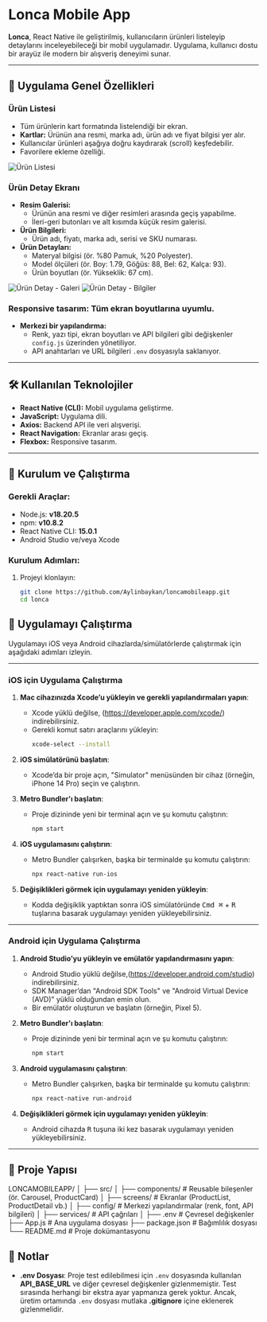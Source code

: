 # Lonca Mobile App

**Lonca**, React Native ile geliştirilmiş, kullanıcıların ürünleri listeleyip detaylarını inceleyebileceği bir mobil uygulamadır. Uygulama, kullanıcı dostu bir arayüz ile modern bir alışveriş deneyimi sunar.

---

## 📱 **Uygulama Genel Özellikleri**

### **Ürün Listesi**
- Tüm ürünlerin kart formatında listelendiği bir ekran.
- **Kartlar:** Ürünün ana resmi, marka adı, ürün adı ve fiyat bilgisi yer alır.
- Kullanıcılar ürünleri aşağıya doğru kaydırarak (scroll) keşfedebilir.
- Favorilere ekleme özelliği.

![Ürün Listesi](./assets/screen1.png)

### **Ürün Detay Ekranı**
- **Resim Galerisi:**
  - Ürünün ana resmi ve diğer resimleri arasında geçiş yapabilme.
  - İleri-geri butonları ve alt kısımda küçük resim galerisi.
- **Ürün Bilgileri:**
  - Ürün adı, fiyatı, marka adı, serisi ve SKU numarası.
- **Ürün Detayları:**
  - Materyal bilgisi (ör. %80 Pamuk, %20 Polyester).
  - Model ölçüleri (ör. Boy: 1.79, Göğüs: 88, Bel: 62, Kalça: 93).
  - Ürün boyutları (ör. Yükseklik: 67 cm).

![Ürün Detay - Galeri](./assets/screen2.png)
![Ürün Detay - Bilgiler](./assets/screen3.png)


### **Responsive tasarım**: Tüm ekran boyutlarına uyumlu.
- **Merkezi bir yapılandırma:**
  - Renk, yazı tipi, ekran boyutları ve API bilgileri gibi değişkenler `config.js` üzerinden yönetiliyor.
  - API anahtarları ve URL bilgileri `.env` dosyasıyla saklanıyor.


---

## 🛠 **Kullanılan Teknolojiler**

- **React Native (CLI):** Mobil uygulama geliştirme.
- **JavaScript:** Uygulama dili.
- **Axios:** Backend API ile veri alışverişi.
- **React Navigation:** Ekranlar arası geçiş.
- **Flexbox:** Responsive tasarım.

---

## 🔧 **Kurulum ve Çalıştırma**

### Gerekli Araçlar:
- Node.js: **v18.20.5**
- npm: **v10.8.2**
- React Native CLI: **15.0.1**
- Android Studio ve/veya Xcode

### Kurulum Adımları:

1. Projeyi klonlayın:
   ```bash
   git clone https://github.com/Aylinbaykan/loncamobileapp.git
   cd lonca

## 🚀 **Uygulamayı Çalıştırma**

Uygulamayı iOS veya Android cihazlarda/simülatörlerde çalıştırmak için aşağıdaki adımları izleyin.

---

### **iOS için Uygulama Çalıştırma**

1. **Mac cihazınızda Xcode’u yükleyin ve gerekli yapılandırmaları yapın**:
   - Xcode yüklü değilse, (https://developer.apple.com/xcode/) indirebilirsiniz.
   - Gerekli komut satırı araçlarını yükleyin:
     ```bash
     xcode-select --install
     ```

2. **iOS simülatörünü başlatın**:
   - Xcode’da bir proje açın, "Simulator" menüsünden bir cihaz (örneğin, iPhone 14 Pro) seçin ve çalıştırın.

3. **Metro Bundler'ı başlatın**:
   - Proje dizininde yeni bir terminal açın ve şu komutu çalıştırın:
     ```bash
     npm start
     ```

4. **iOS uygulamasını çalıştırın**:
   - Metro Bundler çalışırken, başka bir terminalde şu komutu çalıştırın:
     ```bash
     npx react-native run-ios
     ```

5. **Değişiklikleri görmek için uygulamayı yeniden yükleyin**:
   - Kodda değişiklik yaptıktan sonra iOS simülatöründe <kbd>Cmd ⌘</kbd> + <kbd>R</kbd> tuşlarına basarak uygulamayı yeniden yükleyebilirsiniz.

---

### **Android için Uygulama Çalıştırma**

1. **Android Studio’yu yükleyin ve emülatör yapılandırmasını yapın**:
   - Android Studio yüklü değilse,(https://developer.android.com/studio) indirebilirsiniz.
   - SDK Manager’dan "Android SDK Tools" ve "Android Virtual Device (AVD)" yüklü olduğundan emin olun.
   - Bir emülatör oluşturun ve başlatın (örneğin, Pixel 5).

2. **Metro Bundler'ı başlatın**:
   - Proje dizininde yeni bir terminal açın ve şu komutu çalıştırın:
     ```bash
     npm start
     ```

3. **Android uygulamasını çalıştırın**:
   - Metro Bundler çalışırken, başka bir terminalde şu komutu çalıştırın:
     ```bash
     npx react-native run-android
     ```

4. **Değişiklikleri görmek için uygulamayı yeniden yükleyin**:
   - Android cihazda <kbd>R</kbd> tuşuna iki kez basarak uygulamayı yeniden yükleyebilirsiniz.

---
   
## 📂 **Proje Yapısı**

LONCAMOBILEAPP/
│
├── src/
│   ├── components/         # Reusable bileşenler (ör. Carousel, ProductCard)
│   ├── screens/            # Ekranlar (ProductList, ProductDetail vb.)
│   ├── config/             # Merkezi yapılandırmalar (renk, font, API bilgileri)
│   ├── services/           # API çağrıları
│
├── .env                    # Çevresel değişkenler
├── App.js                  # Ana uygulama dosyası
├── package.json            # Bağımlılık dosyası
└── README.md               # Proje dokümantasyonu


## 📝 **Notlar**

- **.env Dosyası**: Proje test edilebilmesi için `.env` dosyasında kullanılan **API_BASE_URL** ve diğer çevresel değişkenler gizlenmemiştir. Test sırasında herhangi bir ekstra ayar yapmanıza gerek yoktur. Ancak, üretim ortamında `.env` dosyası mutlaka **.gitignore** içine eklenerek gizlenmelidir.


